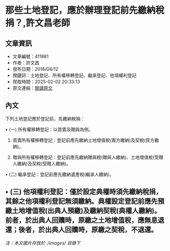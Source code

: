 # 那些土地登記，應於辦理登記前先繳納稅捐？,許文昌老師

## 文章資訊
- 文章編號：411881
- 作者：許文昌
- 發布日期：2018/04/12
- 關鍵詞：土地登記、所有權移轉登記、繼承登記、他項權利登記
- 爬取時間：2025-02-02 20:33:13
- 原文連結：[閱讀原文](https://real-estate.get.com.tw/Columns/detail.aspx?no=411881)

## 內文
下列土地登記應於登記前，先繳納稅捐：

• (一) 所有權移轉登記：以買賣及贈與為例。

1. 買賣所有權移轉登記：登記前應先繳納土地增值稅(賣方繳納)及契稅(買方繳納)。

2. 贈與所有權移轉登記：登記前應先繳納贈與稅(贈與人繳納)、土地增值稅(受贈人繳納)及契稅(受贈人繳納)。

• (二) 繼承登記：登記前應先繳納遺產稅(繼承人繳納)。

• (三) 他項權利登記：僅於設定典權時須先繳納稅捐，其餘之他項權利登記無須繳納。典權設定登記前應先預繳土地增值稅(出典人預繳)及繳納契稅(典權人繳納)。前者，於出典人回贖時，原繳之土地增值稅，應無息退還；後者，於出典人回贖時，原繳之契稅，不退還。
---
*注：本文圖片存放於 ./images/ 目錄下*
